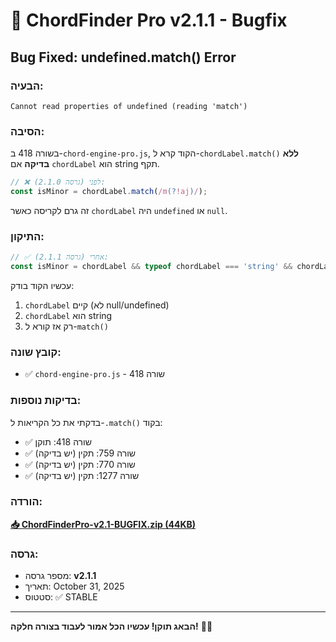 # 🐛 ChordFinder Pro v2.1.1 - Bugfix

## Bug Fixed: undefined.match() Error

### הבעיה:
```
Cannot read properties of undefined (reading 'match')
```

### הסיבה:
בשורה 418 ב-`chord-engine-pro.js`, הקוד קרא ל-`chordLabel.match()` **ללא בדיקה** אם `chordLabel` הוא string תקף.

```javascript
// ❌ לפני (גרסה 2.1.0):
const isMinor = chordLabel.match(/m(?!aj)/);
```

זה גרם לקריסה כאשר `chordLabel` היה `undefined` או `null`.

### התיקון:
```javascript
// ✅ אחרי (גרסה 2.1.1):
const isMinor = chordLabel && typeof chordLabel === 'string' && chordLabel.match(/m(?!aj)/);
```

עכשיו הקוד בודק:
1. `chordLabel` קיים (לא null/undefined)
2. `chordLabel` הוא string
3. רק אז קורא ל-`match()`

### קובץ שונה:
- ✅ `chord-engine-pro.js` - שורה 418

### בדיקות נוספות:
בדקתי את כל הקריאות ל-`.match()` בקוד:
- ✅ שורה 418: תוקן
- ✅ שורה 759: תקין (יש בדיקה)
- ✅ שורה 770: תקין (יש בדיקה)
- ✅ שורה 1277: תקין (יש בדיקה)

### הורדה:
**[📥 ChordFinderPro-v2.1-BUGFIX.zip (44KB)](computer:///mnt/user-data/outputs/ChordFinderPro-v2.1-BUGFIX.zip)**

### גרסה:
- מספר גרסה: **v2.1.1**
- תאריך: October 31, 2025
- סטטוס: ✅ STABLE

---

**הבאג תוקן! עכשיו הכל אמור לעבוד בצורה חלקה!** 🎸✨

